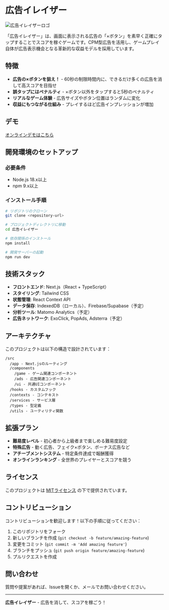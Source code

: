 # 広告イレイザー

![広告イレイザーロゴ](./public/logo.png)

「広告イレイザー」は、画面に表示される広告の「×ボタン」を素早く正確にタップすることでスコアを稼ぐゲームです。CPM型広告を活用し、ゲームプレイ自体が広告表示機会となる革新的な収益モデルを採用しています。

## 特徴

- **広告の×ボタンを狙え！** - 60秒の制限時間内に、できるだけ多くの広告を消して高スコアを目指せ
- **誤タップにはペナルティ** - ×ボタン以外をタップすると5秒のペナルティ
- **リアルなゲーム体験** - 広告サイズやボタン位置はランダムに変化
- **収益にもつながる仕組み** - プレイするほど広告インプレッションが増加

## デモ

[オンラインデモはこちら](https://ad-eraser-game.vercel.app/)

## 開発環境のセットアップ

### 必要条件
- Node.js 18.x以上
- npm 9.x以上

### インストール手順

```bash
# リポジトリのクローン
git clone <repository-url>

# プロジェクトディレクトリに移動
cd 広告イレイザー

# 依存関係のインストール
npm install

# 開発サーバーの起動
npm run dev
```

## 技術スタック

- **フロントエンド**: Next.js（React + TypeScript）
- **スタイリング**: Tailwind CSS
- **状態管理**: React Context API
- **データ保存**: IndexedDB（ローカル）、Firebase/Supabase（予定）
- **分析ツール**: Matomo Analytics（予定）
- **広告ネットワーク**: ExoClick, PopAds, Adsterra（予定）

## アーキテクチャ

このプロジェクトは以下の構造で設計されています：

```
/src
  /app - Next.jsのルーティング
  /components
    /game - ゲーム関連コンポーネント
    /ads - 広告関連コンポーネント
    /ui - 共通UIコンポーネント
  /hooks - カスタムフック
  /contexts - コンテキスト
  /services - サービス層
  /types - 型定義
  /utils - ユーティリティ関数
```

## 拡張プラン

- **難易度レベル** - 初心者から上級者まで楽しめる難易度設定
- **特殊広告** - 動く広告、フェイク×ボタン、ボーナス広告など
- **アチーブメントシステム** - 特定条件達成で報酬獲得
- **オンラインランキング** - 全世界のプレイヤーとスコアを競う

## ライセンス

このプロジェクトは [MITライセンス](LICENSE) の下で提供されています。

## コントリビューション

コントリビューションを歓迎します！以下の手順に従ってください：

1. このリポジトリをフォーク
2. 新しいブランチを作成 (`git checkout -b feature/amazing-feature`)
3. 変更をコミット (`git commit -m 'Add amazing feature'`)
4. ブランチをプッシュ (`git push origin feature/amazing-feature`)
5. プルリクエストを作成

## 問い合わせ

質問や提案があれば、Issueを開くか、メールでお問い合わせください。

---

**広告イレイザー** - 広告を消して、スコアを稼ごう！ 